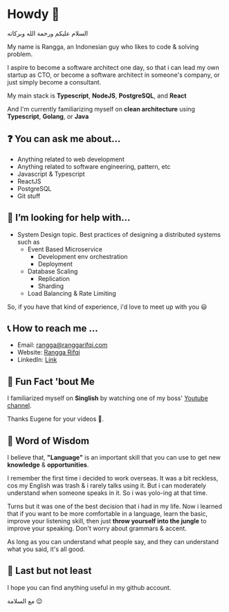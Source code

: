 # Howdy 👋

السلام عليكم ورحمة الله وبركاته

My name is Rangga, an Indonesian guy who likes to code & solving problem.

I aspire to become a software architect one day, so that i can lead my own startup as CTO, or become a software architect in someone's company, or just simply become a consultant.

My main stack is **Typescript**, **NodeJS**, **PostgreSQL**, and **React**

And I'm currently familiarizing myself on **clean architecture** using **Typescript**, **Golang**, or **Java**

## ❓ You can ask me about...

* Anything related to web development
* Anything related to software engineering, pattern, etc
* Javascript & Typescript
* ReactJS
* PostgreSQL
* Git stuff

## 🤔 I’m looking for help with...

* System Design topic. Best practices of designing a distributed systems such as 
  * Event Based Microservice
    * Development env orchestration
    * Deployment
  * Database Scaling
    * Replication
    * Sharding
  * Load Balancing & Rate Limiting

So, if you have that kind of experience, i'd love to meet up with you 😃

## 📞 How to reach me ...

* Email: rangga@ranggarifqi.com
* Website: [Rangga Rifqi](https://ranggarifqi.com)
* LinkedIn: [Link](https://www.linkedin.com/in/ranggarifqi/)

## 🚀 Fun Fact 'bout Me

I familiarized myself on **Singlish** by watching one of my boss' [Youtube channel](https://www.youtube.com/@singaporeanboy6072).

Thanks Eugene for your videos 🤣.

## 💬 Word of Wisdom 

I believe that, **"Language"** is an important skill that you can use to get new **knowledge** & **opportunities**.

I remember the first time i decided to work overseas.
It was a bit reckless, cos my English was trash & i rarely talks using it. But i can moderately understand when someone speaks in it. So i was yolo-ing at that time.

Turns but it was one of the best decision that i had in my life.
Now i learned that if you want to be more comfortable in a language, learn the basic, improve your listening skill, then just **throw yourself into the jungle** to improve your speaking. Don't worry about grammars & accent.

As long as you can understand what people say, and they can understand what you said, it's all good.

## 👋 Last but not least

I hope you can find anything useful in my github account.

مع السلامة 😉
